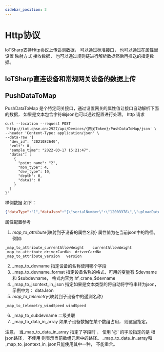 ```yaml
---
sidebar_position: 2
---
```


# Http协议

 IoTSharp支持Http协议上传遥测数据， 可以通过标准接口， 也可以通过在属性里设置 映射方式 接收数据， 也可以通过规则链进行解析数据然后再推送的指定数据。 

##  IoTSharp直连设备和常规网关设备的数据上传



##  PushDataToMap
PushDataToMap  是个特定网关接口，通过设置网关的属性值让接口自动解析下面的数据， 如果是文本包含字符串json也可以通过配置进行处理。 
http 请求 
```shell
curl --location --request POST  'http://iot.qhse.cn:2927/api/Devices/{网关Token}/PushDataToMap/json' \
--header 'Content-Type: application/json' \
--data-raw '{
  "dev_id": "2021082640",
  "volt": 0,
  "sample_time": "2022-03-17 15:21:47",
  "datas": [
    {
      "point_name": "2",
      "mon_type": 4,
      "dev_type": 10,
      "depth": 0,
      "data1": 0
    }
  ]
}'
```

样例数据 如下：
```json
{"dataType":"1","dataJson":"{\"serialNumber\":\"12003378\",\"uploadDate\":\"2022-03-20 22:22:19\",\"pm25\":21,\"pm10\":26,\"windSpeed\":25,\"windDirection\":14,\"noise\":46,\"temperature\":60,\"humidity\":900,\"sprayStatus\":0,\"warnReason\":64}"}
```
 
 属性配置参考
 1. _map_to_attribute_{映射到子设备的属性名称}   属性值为在当前json中的路径。 
 例如: 
 ```
_map_to_attribute_currentAllowWeight	currentAllowWeight	 
_map_to_attribute_driverCardNo	driverCardNo	 
_map_to_attribute_version	version	
``` 

2. _map_to_devname  指定设备的名称使用哪个字段 
3. _map_to_devname_format 指定设备名称的格式，可用的变量有 $devname  和 $subdevname， 格式内容为	hf_crane_$devname 
4. _map_to_jsontext_in_json	指定如果是文本类型的将自动将字符串转为json，示例中为： dataJson	 
5. _map_to_telemetry_{映射到子设备中的遥测名称}	   
```
_map_to_telemetry_windSpeed	windSpeed	 
```
 6. _map_to_subdevname 二级关联
 7. _map_to_data_in_array 如果子设备数据在某个数组占用， 则这里指定。 

 注意， 当_map_to_data_in_array 指定了字段时 ， 使用  '@' 的字段指定的是 根json路径， 不使用 则表示当前数组元素中的路径。 
 _map_to_data_in_array和_map_to_jsontext_in_json只能使用其中一种， 不能重合。 




